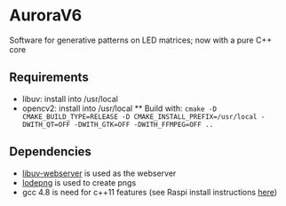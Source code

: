 # AuroraV6
Software for generative patterns on LED matrices; now with a pure C++ core

## Requirements
* libuv: install into /usr/local
* opencv2: install into /usr/local
** Build with: `cmake -D CMAKE_BUILD_TYPE=RELEASE -D CMAKE_INSTALL_PREFIX=/usr/local -DWITH_QT=OFF -DWITH_GTK=OFF -DWITH_FFMPEG=OFF ..`

## Dependencies
* [libuv-webserver](https://github.com/springmeyer/libuv-webserver) is used as the webserver
* [lodepng](https://github.com/lvandeve/lodepng) is used to create pngs
* gcc 4.8 is need for c++11 features (see Raspi install instructions [here](http://raspberrypi.stackexchange.com/a/27968))